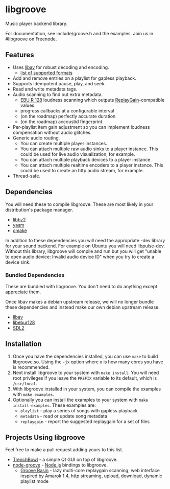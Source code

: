 # libgroove

Music player backend library.

For documentation, see include/groove.h and the examples. Join us in #libgroove on Freenode.

## Features

 * Uses [libav](http://www.libav.org/) for robust decoding and encoding.
   - [list of supported formats](http://www.libav.org/general.html#Supported-File-Formats-and-Codecs)
 * Add and remove entries on a playlist for gapless playback.
 * Supports idempotent pause, play, and seek.
 * Read and write metadata tags.
 * Audio scanning to find out extra metadata.
   - [EBU R 128](http://tech.ebu.ch/loudness) loudness scanning which outputs
     [ReplayGain](http://wiki.hydrogenaudio.org/index.php?title=ReplayGain_1.0_specification)-compatible values.
   - progress callbacks at a configurable interval
   - (on the roadmap) perfectly accurate duration
   - (on the roadmap) accoustid fingerprint
 * Per-playlist item gain adjustment so you can implement
   loudness compensation without audio glitches.
 * Generic audio routing.
   - You can create multiple player instances.
   - You can attach multiple raw audio sinks to a player instance.
     This could be used for live audio visualization, for example.
   - You can attach multiple playback devices to a player instance.
   - You can attach multiple realtime encoders to a player instance.
     This could be used to create an http audio stream, for example.
 * Thread-safe.

## Dependencies

You will need these to compile libgroove. These are most likely in your
distribution's package manager.

 * [libbz2](http://www.bzip.org/)
 * [yasm](http://yasm.tortall.net/)
 * [cmake](http://www.cmake.org/)

In addition to these dependencies you will need the appropriate -dev library
for your sound backend. For example on Ubuntu you will need libpulse-dev.
Without this library, libgroove will compile and run but you will get
"unable to open audio device: Invalid audio device ID" when you try
to create a device sink.

### Bundled Dependencies

These are bundled with libgroove. You don't need to do anything except
appreciate them.

Once libav makes a debian upstream release, we will no longer bundle these
dependencies and instead make our own debian upstream release.

 * [libav](http://libav.org)
 * [libebur128](https://github.com/jiixyj/libebur128)
 * [SDL2](http://www.libsdl.org)

## Installation

 1. Once you have the dependencies installed, you can use `make` to build
    libgroove.so. Using the `-jx` option where x is how many cores you have
    is recommended.
 2. Next install libgroove to your system with `make install`. You will need
    root privileges if you leave the `PREFIX` variable to its default, which
    is `/usr/local`.
 3. With libgroove installed in your system, you can compile the examples with
    `make examples`.
 4. Optionally you can install the examples to your system with
   `make install-examples`. These examples are:
    * `playlist` - play a series of songs with gapless playback
    * `metadata` - read or update song metadata
    * `replaygain` - report the suggested replaygain for a set of files

## Projects Using libgroove

Feel free to make a pull request adding yours to this list.

 * [TrenchBowl](https://github.com/superjoe30/TrenchBowl) - a simple Qt GUI
   on top of libgroove.
 * [node-groove](https://github.com/superjoe30/node-groove) -
   [Node.js](http://nodejs.org/) bindings to libgroove.
   - [Groove Basin](https://github.com/superjoe30/groovebasin) - lazy
     multi-core replaygain scanning, web interface inspired by Amarok 1.4,
     http streaming, upload, download, dynamic playlist mode
